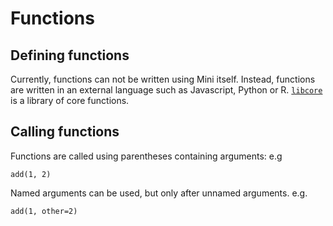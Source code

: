 # Functions

## Defining functions

Currently, functions can not be written using Mini itself. Instead, functions are written in an external language such as Javascript, Python or R. [`libcore`](https://stencila.github.io/libcore) is a library of core functions.

## Calling functions

Functions are called using parentheses containing arguments: e.g

```mini
add(1, 2)
```

Named arguments can be used, but only after unnamed arguments. e.g.

```mini
add(1, other=2)
```